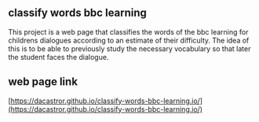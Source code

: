 ## classify words bbc learning

This project is a web page that classifies the words of the bbc learning for childrens dialogues according to an estimate of their difficulty. The idea of this is to be able to previously study the necessary vocabulary so that later the student faces the dialogue.

## web page link

[https://dacastror.github.io/classify-words-bbc-learning.io/](https://dacastror.github.io/classify-words-bbc-learning.io/)